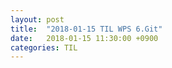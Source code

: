 ```yaml
---
layout: post
title:  "2018-01-15 TIL WPS 6.Git"
date:   2018-01-15 11:30:00 +0900
categories: TIL
---
```



